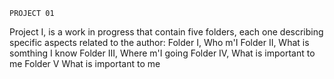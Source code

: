 	PROJECT 01

Project I, is a work in progress that contain five folders, each one describing specific aspects related to the author:
Folder I,  Who m'I
Folder II, What is somthing I know
Folder III, Where m'I going
Folder IV, What is important to me
Folder V What is important to me
